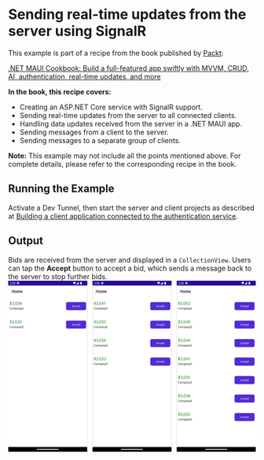 # Sending real-time updates from the server using SignalR
This example is part of a recipe from the book published by [Packt](https://www.packtpub.com/en-us?utm_source=github):

[.NET MAUI Cookbook: Build a full-featured app swiftly with MVVM, CRUD, AI, authentication, real-time updates, and more](https://www.packtpub.com/en-IT/product/net-maui-cookbook-9781835464625)

**In the book, this recipe covers:**
- Creating an ASP.NET Core service with SignalR support.
- Sending real-time updates from the server to all connected clients.
- Handling data updates received from the server in a .NET MAUI app.
- Sending messages from a client to the server.
- Sending messages to a separate group of clients. 

**Note:** This example may not include all the points mentioned above. For complete details, please refer to the corresponding recipe in the book.

## Running the Example

Activate a Dev Tunnel, then start the server and client projects as described at [Building a client application connected to the authentication service](/Chapter05/c5-AuthenticationServiceAndClient#running-the-example).

## Output
Bids are received from the server and displayed in a `CollectionView`. Users can tap the **Accept** button to accept a bid, which sends a message back to the server to stop further bids.
![SignalR Updates](/Images/SignalR%20Updates.png)
